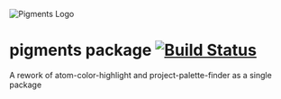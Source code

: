 ![Pigments Logo](https://cdn.rawgit.com/abe33/atom-pigments/master/resources/pigments-logo.svg)

# pigments package [![Build Status](https://travis-ci.org/abe33/atom-pigments.svg?branch=master)](https://travis-ci.org/abe33/atom-pigments)

A rework of atom-color-highlight and project-palette-finder as a single package
